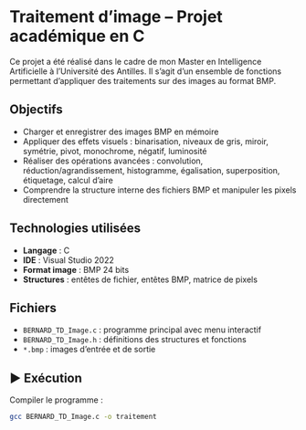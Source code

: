 # Traitement d’image – Projet académique en C

Ce projet a été réalisé dans le cadre de mon Master en Intelligence Artificielle à l’Université des Antilles. Il s’agit d’un ensemble de fonctions permettant d’appliquer des traitements sur des images au format BMP.

## Objectifs

- Charger et enregistrer des images BMP en mémoire
- Appliquer des effets visuels : binarisation, niveaux de gris, miroir, symétrie, pivot, monochrome, négatif, luminosité
- Réaliser des opérations avancées : convolution, réduction/agrandissement, histogramme, égalisation, superposition, étiquetage, calcul d’aire
- Comprendre la structure interne des fichiers BMP et manipuler les pixels directement

## Technologies utilisées

- **Langage** : C
- **IDE** : Visual Studio 2022
- **Format image** : BMP 24 bits
- **Structures** : entêtes de fichier, entêtes BMP, matrice de pixels

## Fichiers

- `BERNARD_TD_Image.c` : programme principal avec menu interactif
- `BERNARD_TD_Image.h` : définitions des structures et fonctions
- `*.bmp` : images d’entrée et de sortie

## ▶️ Exécution

Compiler le programme :
```bash
gcc BERNARD_TD_Image.c -o traitement
